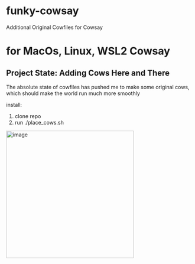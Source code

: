 # funky-cowsay
Additional Original Cowfiles for Cowsay

# for MacOs, Linux, WSL2 Cowsay

## Project State: Adding Cows Here and There
The absolute state of cowfiles has pushed me to make some original cows, which should make the world run much more smoothly

install:

1. clone repo
2. run ./place_cows.sh

<img width="345" alt="image" src="https://github.com/user-attachments/assets/57cabb47-42b7-4798-9098-293b06c033cd" />
